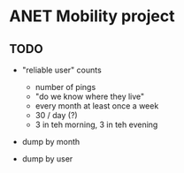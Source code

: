 # ANET Mobility project



## TODO

- "reliable user" counts
  - number of pings
  - "do we know where they live"
  - every month at least once a week
  - 30 / day (?)
  - 3 in teh morning, 3 in teh evening

- dump by month
- dump by user